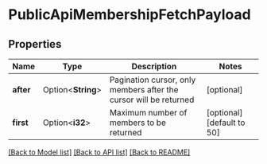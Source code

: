 # PublicApiMembershipFetchPayload

## Properties

Name | Type | Description | Notes
------------ | ------------- | ------------- | -------------
**after** | Option<**String**> | Pagination cursor, only members after the cursor will be returned | [optional]
**first** | Option<**i32**> | Maximum number of members to be returned | [optional][default to 50]

[[Back to Model list]](../README.md#documentation-for-models) [[Back to API list]](../README.md#documentation-for-api-endpoints) [[Back to README]](../README.md)


